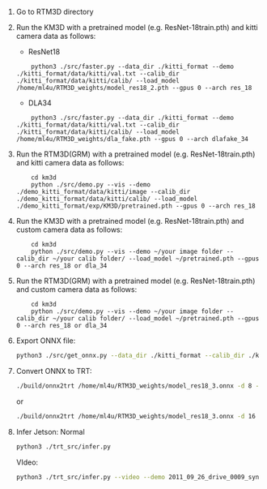 1. Go to RTM3D directory

2. Run the KM3D with a pretrained model (e.g. ResNet-18train.pth) and kitti camera data as follows:
    * ResNet18
    ~~~
        python3 ./src/faster.py --data_dir ./kitti_format --demo ./kitti_format/data/kitti/val.txt --calib_dir ./kitti_format/data/kitti/calib/ --load_model /home/ml4u/RTM3D_weights/model_res18_2.pth --gpus 0 --arch res_18
    ~~~

    * DLA34
    ~~~
        python3 ./src/faster.py --data_dir ./kitti_format --demo ./kitti_format/data/kitti/val.txt --calib_dir ./kitti_format/data/kitti/calib/ --load_model /home/ml4u/RTM3D_weights/dla_fake.pth --gpus 0 --arch dlafake_34

    ~~~
3. Run the RTM3D(GRM) with a pretrained model (e.g. ResNet-18train.pth) and kitti camera data as follows:
    ~~~
        cd km3d
        python ./src/demo.py --vis --demo ./demo_kitti_format/data/kitti/image --calib_dir ./demo_kitti_format/data/kitti/calib/ --load_model ./demo_kitti_format/exp/KM3D/pretrained.pth --gpus 0 --arch res_18
    ~~~
4. Run the KM3D with a pretrained model (e.g. ResNet-18train.pth) and custom camera data as follows:
    ~~~
        cd km3d
        python ./src/demo.py --vis --demo ~/your image folder --calib_dir ~/your calib folder/ --load_model ~/pretrained.pth --gpus 0 --arch res_18 or dla_34
    ~~~
5. Run the RTM3D(GRM) with a pretrained model (e.g. ResNet-18train.pth) and custom camera data as follows:
    ~~~
        cd km3d
        python ./src/demo.py --vis --demo ~/your image folder --calib_dir ~/your calib folder/ --load_model ~/pretrained.pth --gpus 0 --arch res_18 or dla_34
    ~~~

6. Export ONNX file: 
    ```bash
    python3 ./src/get_onnx.py --data_dir ./kitti_format --calib_dir ./kitti_format/data/kitti/calib/ --load_model /home/ml4u/RTM3D_weights/res18_gac_base_200.pth --gpus 0 --arch resfake_18
    ```

7. Convert ONNX to TRT:
    ```bash
    ./build/onnx2trt /home/ml4u/RTM3D_weights/model_res18_3.onnx -d 8 -o /home/ml4u/RTM3D_weights/model_res18_3.trt -c /home/ml4u/RTM3Dv2/kitti_format/data/kitti/calib_int8_2.txt -b 1
    ```

    or 
    ```bash
    ./build/onnx2trt /home/ml4u/RTM3D_weights/model_res18_3.onnx -d 16 -o /home/ml4u/RTM3D_weights/model_res18_3.trt -b 1
    ```

8. Infer Jetson:
    Normal
    ```bash
    python3 ./trt_src/infer.py
    ```
    VIdeo:
    ```bash
    python3 ./trt_src/infer.py --video --demo 2011_09_26_drive_0009_sync
    ```
